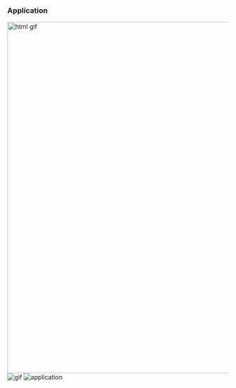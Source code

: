 ### Application

<img src="https://i.gifer.com/8wUb.gif" width="800" heigth='500' alt ="html gif">

<img src="https://mir-s3-cdn-cf.behance.net/project_modules/disp/33af2611811329.56252ce76a273.gif" alt="gif">

<img src="https://thumbs.dreamstime.com/z/applications-concept-laptop-screen-d-display-landing-page-closeup-view-modern-conference-room-background-toned-image-78980631.jpg" alt="application">

